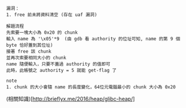 ```
漏洞：
1. free 前未將資料清空 (存在 uaf 漏洞)

解題流程
先索要一塊大小為 0x20 的 chunk
輸入 name 為 '\x05'*9  (由 gdb 看 authority 的位址可知, name 的第 9 個 byte 恰好蓋到其位址)
接著 free 該 chunk
並再次索要相同大小的 chunk
name 隨便輸入，只要不蓋過 authority 的值即可
此時，此帳號之 authority = 5 就能 get-flag 了

note
1. chunk 的大小會隨 name 的長度變化，64位元電腦最小的 chunk 大小為 0x20 
```
(相關知識)[http://brieflyx.me/2016/heap/glibc-heap/]
